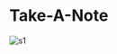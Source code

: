 # Take-A-Note

![s1](https://user-images.githubusercontent.com/64016811/137610027-bb512ed7-a6fe-4e1a-a194-f538dae77a89.png)
